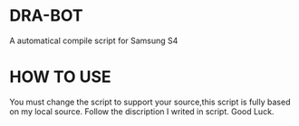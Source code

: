 # DRA-BOT
A automatical compile script for Samsung S4

# HOW TO USE
You must change the script to support your source,this script is fully based on my local source.
Follow the discription I writed in script.
Good Luck.
